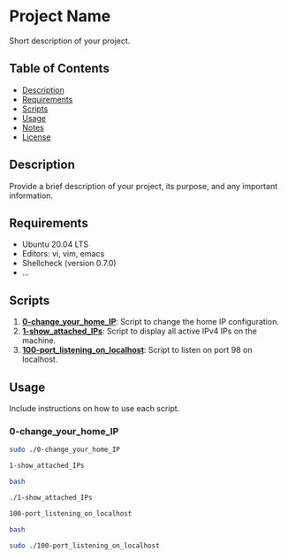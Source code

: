 # Project Name

Short description of your project.

## Table of Contents

- [Description](#description)
- [Requirements](#requirements)
- [Scripts](#scripts)
- [Usage](#usage)
- [Notes](#notes)
- [License](#license)

## Description

Provide a brief description of your project, its purpose, and any important information.

## Requirements

- Ubuntu 20.04 LTS
- Editors: vi, vim, emacs
- Shellcheck (version 0.7.0)
- ...

## Scripts

1. [**0-change_your_home_IP**](./0-change_your_home_IP): Script to change the home IP configuration.
2. [**1-show_attached_IPs**](./1-show_attached_IPs): Script to display all active IPv4 IPs on the machine.
3. [**100-port_listening_on_localhost**](./100-port_listening_on_localhost): Script to listen on port 98 on localhost.

## Usage

Include instructions on how to use each script.

### 0-change_your_home_IP

```bash
sudo ./0-change_your_home_IP

1-show_attached_IPs

bash

./1-show_attached_IPs

100-port_listening_on_localhost

bash

sudo ./100-port_listening_on_localhost
